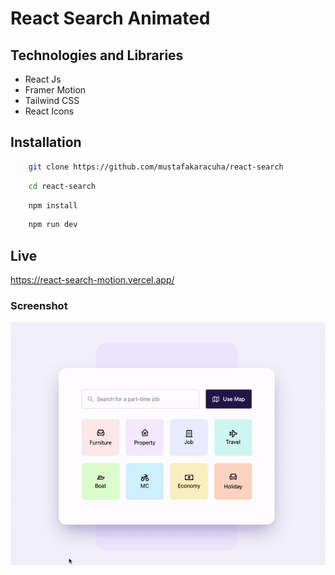 # React Search Animated


## Technologies and Libraries

- React Js
- Framer Motion
- Tailwind CSS
- React Icons

  
## Installation 

```bash 
    git clone https://github.com/mustafakaracuha/react-search
```
```bash 
    cd react-search
```
```bash 
    npm install
```
```bash 
    npm run dev
```


    
## Live
https://react-search-motion.vercel.app/

  
### Screenshot

<img align="center" width="900" width="900" src="https://github.com/mustafakaracuha/react-search/blob/main/src/assests/app.gif" />

  
